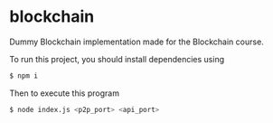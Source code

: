 # blockchain
Dummy Blockchain implementation made for the Blockchain course.

To run this project, you should install dependencies using 
```bash
$ npm i
```

Then to execute this program
```bash
$ node index.js <p2p_port> <api_port>
```
